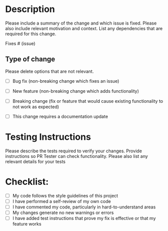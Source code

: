 # Description

Please include a summary of the change and which issue is fixed. Please also include relevant motivation and context. List any dependencies that are required for this change.


Fixes # (issue)


## Type of change
Please delete options that are not relevant.
- [ ] Bug fix (non-breaking change which fixes an issue)
- [ ] New feature (non-breaking change which adds functionality)
- [ ] Breaking change (fix or feature that would cause existing functionality to not work as expected)
- [ ] This change requires a documentation update


# Testing Instructions
Please describe the tests required to verify your changes. Provide instructions so PR Tester can check functionality. Please also list any relevant details for your tests


# Checklist:
- [ ] My code follows the style guidelines of this project
- [ ] I have performed a self-review of my own code
- [ ] I have commented my code, particularly in hard-to-understand areas
- [ ] My changes generate no new warnings or errors
- [ ] I have added test instructions that prove my fix is effective or that my feature works
